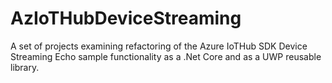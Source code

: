 # AzIoTHubDeviceStreaming
A set of projects examining refactoring of the Azure IoTHub SDK Device Streaming Echo sample functionality as a .Net Core and as a UWP reusable library.
